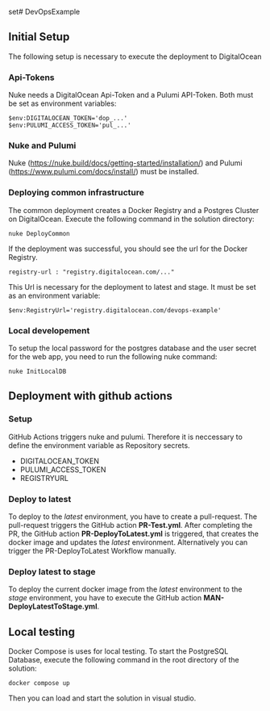 set# DevOpsExample

## Initial Setup

The following setup is necessary to execute the deployment to DigitalOcean

### Api-Tokens 

Nuke needs a DigitalOcean Api-Token and a Pulumi API-Token. Both must be set as environment variables:

```
$env:DIGITALOCEAN_TOKEN='dop_...'
$env:PULUMI_ACCESS_TOKEN='pul_...'
```

### Nuke and Pulumi

Nuke (https://nuke.build/docs/getting-started/installation/) and Pulumi (https://www.pulumi.com/docs/install/) must be installed.

### Deploying common infrastructure

The common deployment creates a Docker Registry and a Postgres Cluster on DigitalOcean. Execute the following command in the solution directory:

```nuke DeployCommon```

If the deployment was successful, you should see the url for the Docker Registry. 

```registry-url : "registry.digitalocean.com/..."```

This Url is necessary for the deployment to latest and stage. It must be set as an environment variable:

```$env:RegistryUrl='registry.digitalocean.com/devops-example'```

### Local developement 

To setup the local password for the postgres database and the user secret for the web app, you need to run the following nuke command:

```nuke InitLocalDB```

## Deployment with github actions

### Setup

GitHub Actions triggers nuke and pulumi. Therefore it is neccessary to define the environment variable as Repository secrets.

* DIGITALOCEAN_TOKEN
* PULUMI_ACCESS_TOKEN
* REGISTRYURL

### Deploy to latest

To deploy to the *latest* environment, you have to create a pull-request. The pull-request triggers the GitHub action **PR-Test.yml**. After completing the PR, the GitHub action **PR-DeployToLatest.yml** is triggered, that creates the docker image and updates the *latest* environment. Alternatively you can trigger the PR-DeployToLatest Workflow manually.

### Deploy latest to stage

To deploy the current docker image from the *latest* environment to the *stage* environment, you have to execute the GitHub action **MAN-DeployLatestToStage.yml**.

## Local testing

Docker Compose is uses for local testing. To start the PostgreSQL Database, execute the following command in the root directory of the solution:

```docker compose up```

Then you can load and start the solution in visual studio.